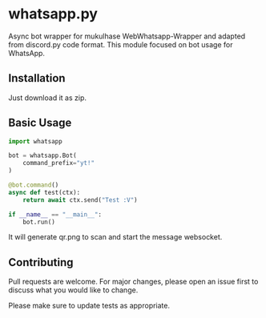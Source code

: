 # whatsapp.py

Async bot wrapper for mukulhase WebWhatsapp-Wrapper and adapted from discord.py code format. This module focused on bot usage for WhatsApp.

## Installation

Just download it as zip.

## Basic Usage

```python
import whatsapp

bot = whatsapp.Bot(
    command_prefix="yt!"
)

@bot.command()
async def test(ctx):
    return await ctx.send("Test :V")

if __name__ == "__main__":
    bot.run()
```
It will generate qr.png to scan and start the message websocket.

## Contributing
Pull requests are welcome. For major changes, please open an issue first to discuss what you would like to change.

Please make sure to update tests as appropriate.